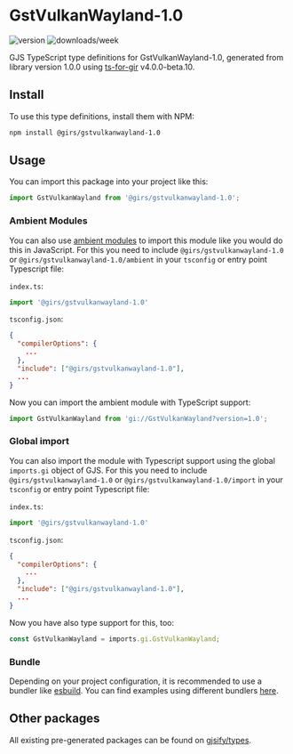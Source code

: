 
# GstVulkanWayland-1.0

![version](https://img.shields.io/npm/v/@girs/gstvulkanwayland-1.0)
![downloads/week](https://img.shields.io/npm/dw/@girs/gstvulkanwayland-1.0)


GJS TypeScript type definitions for GstVulkanWayland-1.0, generated from library version 1.0.0 using [ts-for-gir](https://github.com/gjsify/ts-for-gir) v4.0.0-beta.10.


## Install

To use this type definitions, install them with NPM:
```bash
npm install @girs/gstvulkanwayland-1.0
```

## Usage

You can import this package into your project like this:
```ts
import GstVulkanWayland from '@girs/gstvulkanwayland-1.0';
```

### Ambient Modules

You can also use [ambient modules](https://github.com/gjsify/ts-for-gir/tree/main/packages/cli#ambient-modules) to import this module like you would do this in JavaScript.
For this you need to include `@girs/gstvulkanwayland-1.0` or `@girs/gstvulkanwayland-1.0/ambient` in your `tsconfig` or entry point Typescript file:

`index.ts`:
```ts
import '@girs/gstvulkanwayland-1.0'
```

`tsconfig.json`:
```json
{
  "compilerOptions": {
    ...
  },
  "include": ["@girs/gstvulkanwayland-1.0"],
  ...
}
```

Now you can import the ambient module with TypeScript support: 

```ts
import GstVulkanWayland from 'gi://GstVulkanWayland?version=1.0';
```

### Global import

You can also import the module with Typescript support using the global `imports.gi` object of GJS.
For this you need to include `@girs/gstvulkanwayland-1.0` or `@girs/gstvulkanwayland-1.0/import` in your `tsconfig` or entry point Typescript file:

`index.ts`:
```ts
import '@girs/gstvulkanwayland-1.0'
```

`tsconfig.json`:
```json
{
  "compilerOptions": {
    ...
  },
  "include": ["@girs/gstvulkanwayland-1.0"],
  ...
}
```

Now you have also type support for this, too:

```ts
const GstVulkanWayland = imports.gi.GstVulkanWayland;
```

### Bundle

Depending on your project configuration, it is recommended to use a bundler like [esbuild](https://esbuild.github.io/). You can find examples using different bundlers [here](https://github.com/gjsify/ts-for-gir/tree/main/examples).

## Other packages

All existing pre-generated packages can be found on [gjsify/types](https://github.com/gjsify/types).

